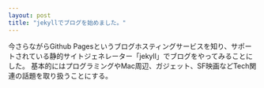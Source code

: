 ```yaml
---
layout: post
title: "jekyllでブログを始めました。"
---
```


今さらながらGithub Pagesというブログホスティングサービスを知り、サポートされている静的サイトジェネレーター「jekyll」でブログをやってみることにした。
基本的にはプログラミングやMac周辺、ガジェット、SF映画などTech関連の話題を取り扱うことにする。
